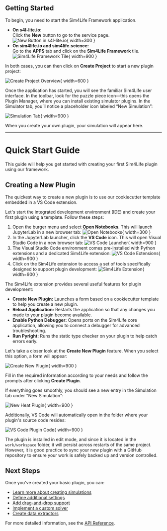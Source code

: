 ## Getting Started

To begin, you need to start the Sim4Life Framework application.

- **On s4l-lite.io:**  
  Click the **New** button to go to the service page.  
  ![New Button in s4l-lite.io](../assets/new_framework.png){ width=300 }
- **On sim4life.io and sim4life.science:**  
  Go to the **APPS** tab and click on the **Sim4Life Framework** tile.  
  ![Sim4Life Framework Tile](../assets/app_framework.png){ width=900 }

In both cases, you can then click on **Create Project** to start a new plugin project:

![Create Project Overview](../assets/app_overview.png){ width=600 }

Once the application has started, you will see the familiar Sim4Life user interface. In the toolbar, look for the puzzle piece icon—this opens the Plugin Manager, where you can install existing simulator plugins. In the Simulator tab, you’ll notice a placeholder icon labeled “New Simulation”:

![Simulation Tab](../assets/simulation_tab.png){ width=900 }

When you create your own plugin, your simulation will appear here.

---

# Quick Start Guide

This guide will help you get started with creating your first Sim4Life plugin using our framework.

## Creating a New Plugin

The quickest way to create a new plugin is to use our cookiecutter template embedded in a VS Code extension.

Let's start the integrated development environment (IDE) and create your first plugin using a template. Follow these steps:

1. Open the burger menu and select **Open Notebooks**. This will launch JupyterLab in a new browser tab:
   ![Open Notebooks](../assets/burger_notebooks.png){ width=300 }
2. In the JupyterLab launcher, click the **VS Code** icon. This will open Visual Studio Code in a new browser tab:
   ![VS Code Launcher](../assets/launcher.png){ width=900 }
3. The Visual Studio Code environment comes pre-installed with Python extensions and a dedicated Sim4Life extension:
   ![VS Code Extensions](../assets/vscode.png){ width=900 }
4. Click on the Sim4Life extension to access a set of tools specifically designed to support plugin development:
   ![Sim4Life Extension](../assets/s4l_extension.png){ width=900 }

The Sim4Life extension provides several useful features for plugin development:

- **Create New Plugin:** Launches a form based on a cookiecutter template to help you create a new plugin.
- **Reload Application:** Restarts the application so that any changes you made to your plugin become available.
- **Enable Python Debugger:** Opens ports on the Sim4Life core application, allowing you to connect a debugger for advanced troubleshooting.
- **Run Pyright:** Runs the static type checker on your plugin to help catch errors early.

Let's take a closer look at the **Create New Plugin** feature. When you select this option, a form will appear:

![Create New Plugin](../assets/new_plugin.png){ width=900 }

Fill in the required information according to your needs and follow the prompts after clicking **Create Plugin**.

If everything goes smoothly, you should see a new entry in the Simulation tab under "New Simulation":

![New Heat Plugin](../assets/new_heat_plugin.png){ width=900 }

Additionally, VS Code will automatically open in the folder where your plugin's source code resides:

![VS Code Plugin Code](../assets/vs_code_plugin_code.png){ width=900 }

The plugin is installed in edit mode, and since it is located in the `work/workspace` folder, it will persist across restarts of the same project. However, it is good practice to sync your new plugin with a GitHub repository to ensure your work is safely backed up and version controlled.

## Next Steps

Once you've created your basic plugin, you can:

- [Learn more about creating simulations](../creating-a-plugin/creating-simulation.md)
- [Define additional settings](../creating-a-plugin/defining-settings.md)
- [Add drag-and-drop support](../creating-a-plugin/drag-and-drop.md)
- [Implement a custom solver](../solver-implementation/writing-solver.md)
- [Create data extractors](../extractors/creating-extractor.md)

For more detailed information, see the [API Reference](../api-reference/core-classes.md).
